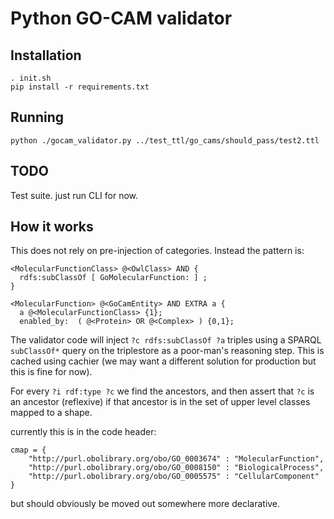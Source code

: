 # Python GO-CAM validator

## Installation

```
. init.sh
pip install -r requirements.txt
```

## Running

`python ./gocam_validator.py ../test_ttl/go_cams/should_pass/test2.ttl`

## TODO

Test suite. just run CLI for now.

## How it works

This does not rely on pre-injection of categories. Instead the pattern is:

```
<MolecularFunctionClass> @<OwlClass> AND {
  rdfs:subClassOf [ GoMolecularFunction: ] ;
}

<MolecularFunction> @<GoCamEntity> AND EXTRA a {
  a @<MolecularFunctionClass> {1};
  enabled_by:  ( @<Protein> OR @<Complex> ) {0,1};
```

The validator code will inject `?c rdfs:subClassOf ?a` triples using a
SPARQL `subClassOf*` query on the triplestore as a poor-man's
reasoning step. This is cached using cachier (we may want a different
solution for production but this is fine for now).

For every `?i rdf:type ?c` we find the ancestors, and then assert that
`?c` is an ancestor (reflexive) if that ancestor is in the set of
upper level classes mapped to a shape.

currently this is in the code header:

```
cmap = {
    "http://purl.obolibrary.org/obo/GO_0003674" : "MolecularFunction",
    "http://purl.obolibrary.org/obo/GO_0008150" : "BiologicalProcess",
    "http://purl.obolibrary.org/obo/GO_0005575" : "CellularComponent"
}
```

but should obviously be moved out somewhere more declarative.

